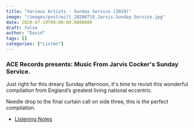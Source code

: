 ```yaml
---
title: "Various Artists - Sunday Service (2019)"
image: "/images/post/wilt_20200719_Jarvis.Sunday.Service.jpg"
date: 2020-07-19T00:00:00.0000000
draft: false
author: "David"
tags: []
categories: ["Listen"]
---
```

### ACE Records presents: Music From Jarvis Cocker's Sunday Service.   
  
Just right for this dreary Sunday afternoon, it's time to revisit this wonderful compilation from England’s greatest living national eccentric.   
  
Needle drop to the final curtain call on side three, this is the perfect compilation.  

-  [Listening Notes](https://www.shutupandlisten.co.nz/what-im-listening-too/2019/10/21/various-artists-music-from-jarvis-cockers-sunday-service-2019)
